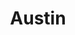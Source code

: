---
title: Austin
crosslinks:
- The_Donald
- houston
- Chilis
- texas
- austincirclejerk
- AskReddit
- UTAustin
- sanantonio
- announcements
- HailCorporate
- personalfinance
- Austin512
- Seattle
- AustinClassifieds
- RoundRock
- AsABlackMan
- austinguns
- politics
---